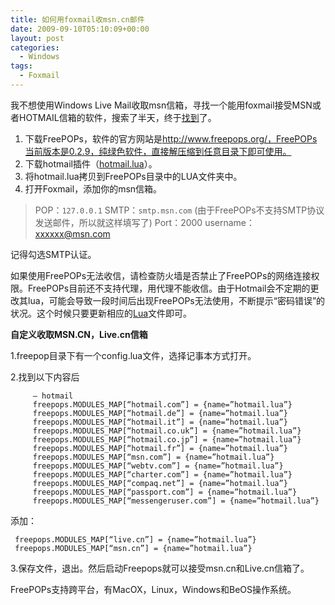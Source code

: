 ```yaml
---
title: 如何用foxmail收msn.cn邮件
date: 2009-09-10T05:10:09+00:00
layout: post
categories:
  - Windows
tags:
  - Foxmail
---
```


我不想使用Windows Live Mail收取msn信箱，寻找一个能用foxmail接受MSN或者HOTMAIL信箱的软件，搜索了半天，终于[找到](http://hi.baidu.com/habbyn/blog/item/4553c0fcb6a598fdfc037fc9.html)了。

1. 下载FreePOPs，软件的官方网站是<http://www.freepops.org/，FreePOPs当前版本是0.2.9，纯绿色软件，直接解压缩到任意目录下即可使用。>
2. 下载hotmail插件（[hotmail.lua](http://www.freepops.org/download.php?module=hotmail.lua)）。
3. 将hotmail.lua拷贝到FreePOPs目录中的LUA文件夹中。
4. 打开Foxmail，添加你的msn信箱。

> POP：`127.0.0.1`
> SMTP：`smtp.msn.com` (由于FreePOPs不支持SMTP协议发送邮件，所以就这样填写了)
> Port：2000
> username：xxxxxx@msn.com

记得勾选SMTP认证。
<!--more-->
如果使用FreePOPs无法收信，请检查防火墙是否禁止了FreePOPs的网络连接权限。FreePOPs目前还不支持代理，用代理不能收信。由于Hotmail会不定期的更改其lua，可能会导致一段时间后出现FreePOPs无法使用，不断提示“密码错误”的状况。这个时候只要更新相应的[Lua](http://www.freepops.org/en/viewplugins.php)文件即可。

**自定义收取MSN.CN，Live.cn信箱**

1.freepop目录下有一个config.lua文件，选择记事本方式打开。

2.找到以下内容后
```
     — hotmail
     freepops.MODULES_MAP[“hotmail.com”] = {name=”hotmail.lua”}
     freepops.MODULES_MAP[“hotmail.de”] = {name=”hotmail.lua”}
     freepops.MODULES_MAP[“hotmail.it”] = {name=”hotmail.lua”}
     freepops.MODULES_MAP[“hotmail.co.uk”] = {name=”hotmail.lua”}
     freepops.MODULES_MAP[“hotmail.co.jp”] = {name=”hotmail.lua”}
     freepops.MODULES_MAP[“hotmail.fr”] = {name=”hotmail.lua”}
     freepops.MODULES_MAP[“msn.com”] = {name=”hotmail.lua”}
     freepops.MODULES_MAP[“webtv.com”] = {name=”hotmail.lua”}
     freepops.MODULES_MAP[“charter.com”] = {name=”hotmail.lua”}
     freepops.MODULES_MAP[“compaq.net”] = {name=”hotmail.lua”}
     freepops.MODULES_MAP[“passport.com”] = {name=”hotmail.lua”}
     freepops.MODULES_MAP[“messengeruser.com”] = {name=”hotmail.lua”}
```

添加：
```
 freepops.MODULES_MAP[“live.cn”] = {name=”hotmail.lua”}
 freepops.MODULES_MAP[“msn.cn”] = {name=”hotmail.lua”}
```

3.保存文件，退出。然后启动Freepops就可以接受msn.cn和Live.cn信箱了。

FreePOPs支持跨平台，有MacOX，Linux，Windows和BeOS操作系统。